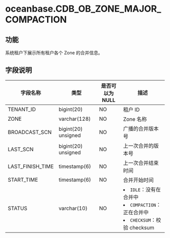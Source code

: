 oceanbase.CDB_OB_ZONE_MAJOR_COMPACTION 
===========================================================


功能 
-------------------

系统租户下展示所有租户各个 Zone 的合并信息。

字段说明
----------------------

|       字段名称        |      类型      | 是否可以为 NULL |                                                                                            描述                                                                                            |
|-------------------|--------------|------------|------------------------------------------------------------------------------------------------------------------------------------------------------------------------------------------|
| TENANT_ID              | bigint(20) | NO         | 租户 ID                                                                                                                                                                                  |
| ZONE              | varchar(128) | NO         | Zone 名称                                                                                                                                                                                  |
| BROADCAST_SCN | bigint(20) unsigned   | NO         | 广播的合并版本号                                                                                                                                                                                 |
| LAST_SCN      | bigint(20) unsigned   | NO         | 上一次合并的版本号                                                                                                                                                                                |
| LAST_FINISH_TIME  | timestamp(6)   | NO         | 上一次合并结束时间                                                                                                                                                                                |
| START_TIME        | timestamp(6)   | NO         | 合并开始时间                                                                                                                                                                                   |
| STATUS            | varchar(10)  | NO         | <li> `IDLE`：没有在合并中   <li> `COMPACTION`：正在合并中   <li> `CHECKSUM`：校验 checksum    |

